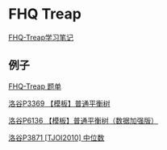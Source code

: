 # FHQ Treap

[FHQ-Treap学习笔记](https://www.luogu.com.cn/article/ifj4ute5)

## 例子

[FHQ-Treap 题单](https://www.luogu.com.cn/training/147262#problems)

[洛谷P3369 【模板】普通平衡树](https://www.luogu.com.cn/record/176519217)

[洛谷P6136 【模板】普通平衡树（数据加强版）](https://www.luogu.com.cn/record/176521034)

[洛谷P3871 \[TJOI2010\] 中位数](https://www.luogu.com.cn/record/176565861)